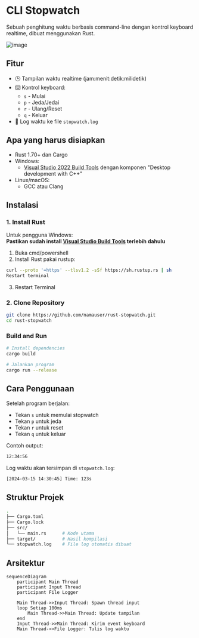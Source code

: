 # CLI Stopwatch

Sebuah penghitung waktu berbasis command-line dengan kontrol keyboard realtime, dibuat menggunakan Rust.

![image](https://github.com/user-attachments/assets/0d366a58-5fac-4b9a-bd8a-4982208757e8)


## Fitur

- 🕒 Tampilan waktu realtime (jam:menit:detik:milidetik)
- ⌨️ Kontrol keyboard:
  - `s` - Mulai
  - `p` - Jeda/Jedai
  - `r` - Ulang/Reset
  - `q` - Keluar
- 📝 Log waktu ke file `stopwatch.log`

## Apa yang harus disiapkan

- Rust 1.70+ dan Cargo
- Windows:
  - [Visual Studio 2022 Build Tools](https://visualstudio.microsoft.com/downloads/#build-tools-for-visual-studio-2022) dengan komponen "Desktop development with C++"
- Linux/macOS:
  - GCC atau Clang

## Instalasi

### 1. Install Rust

Untuk pengguna Windows:  
**Pastikan sudah install [Visual Studio Build Tools](https://visualstudio.microsoft.com/downloads/#build-tools-for-visual-studio-2022) terlebih dahulu**

1. Buka cmd/powershell
2. Install Rust pakai rustup:
```bash
curl --proto '=https' --tlsv1.2 -sSf https://sh.rustup.rs | sh
Restart terminal
```
3. Restart Terminal

### 2. Clone Repository
```bash
git clone https://github.com/namauser/rust-stopwatch.git
cd rust-stopwatch
```

### Build and Run
```bash
# Install dependencies
cargo build

# Jalankan program
cargo run --release
```

## Cara Penggunaan
Setelah program berjalan:
- Tekan `s` untuk memulai stopwatch
- Tekan `p` untuk jeda
- Tekan `r` untuk reset
- Tekan `q` untuk keluar

Contoh output:
```bash
12:34:56
```

Log waktu akan tersimpan di `stopwatch.log`:
```bash
[2024-03-15 14:30:45] Time: 123s
```

## Struktur Projek
```bash
.
├── Cargo.toml
├── Cargo.lock
├── src/
│   └── main.rs      # Kode utama
├── target/          # Hasil kompilasi
└── stopwatch.log    # File log otomatis dibuat
```

## Arsitektur

```mermaid
sequenceDiagram
    participant Main Thread
    participant Input Thread
    participant File Logger

    Main Thread->>Input Thread: Spawn thread input
    loop Setiap 100ms
        Main Thread->>Main Thread: Update tampilan
    end
    Input Thread->>Main Thread: Kirim event keyboard
    Main Thread->>File Logger: Tulis log waktu
```
